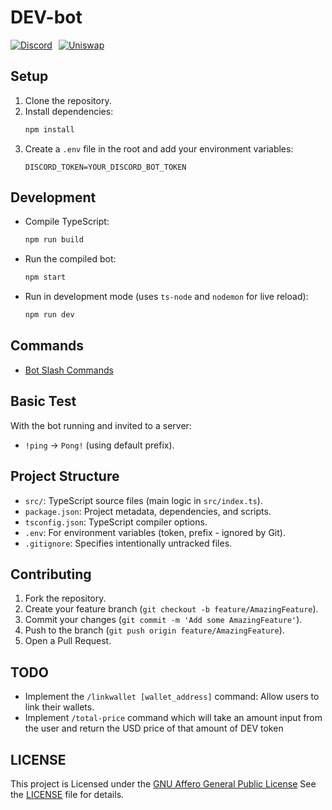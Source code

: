 # DEV-bot

<div style="display: flex; gap: 10px;">
  <a href="https://discord.com/oauth2/authorize?client_id=1210908193337970739">
    <img src="https://img.shields.io/badge/Discord-Invite%20to%20Server-5865F2?logo=discord&logoColor=white" alt="Discord">
  </a>
  <a href="https://app.uniswap.org/explore/tokens/base/0x047157CfFB8841A64DB93fd4E29fA3796B78466c">
    <img src="https://img.shields.io/badge/Uniswap-Buy%20on%20Uniswap-ff007a?logo=uniswap&logoColor=white" alt="Uniswap">
  </a>
</div>

## Setup

1.  Clone the repository.
2.  Install dependencies:
    ```bash
    npm install
    ```
3.  Create a `.env` file in the root and add your environment variables:
    ```env
    DISCORD_TOKEN=YOUR_DISCORD_BOT_TOKEN
    ```

## Development

- Compile TypeScript:
  ```bash
  npm run build
  ```
- Run the compiled bot:
  ```bash
  npm start
  ```
- Run in development mode (uses `ts-node` and `nodemon` for live reload):
  ```bash
  npm run dev
  ```

## Commands

- [Bot Slash Commands](/src/docs/features.md)

## Basic Test

With the bot running and invited to a server:

- `!ping` -> `Pong!` (using default prefix).

## Project Structure

- `src/`: TypeScript source files (main logic in `src/index.ts`).
- `package.json`: Project metadata, dependencies, and scripts.
- `tsconfig.json`: TypeScript compiler options.
- `.env`: For environment variables (token, prefix - ignored by Git).
- `.gitignore`: Specifies intentionally untracked files.

## Contributing

1.  Fork the repository.
2.  Create your feature branch (`git checkout -b feature/AmazingFeature`).
3.  Commit your changes (`git commit -m 'Add some AmazingFeature'`).
4.  Push to the branch (`git push origin feature/AmazingFeature`).
5.  Open a Pull Request.

## TODO

- Implement the `/linkwallet [wallet_address]` command: Allow users to link their wallets.
- Implement `/total-price` command which will take an amount input from the user and return the USD price of that amount of DEV token

## LICENSE
This project is Licensed under the [GNU Affero General Public License](https://www.gnu.org/licenses/agpl-3.0.en.html) See the [LICENSE](LICENSE) file for details.
